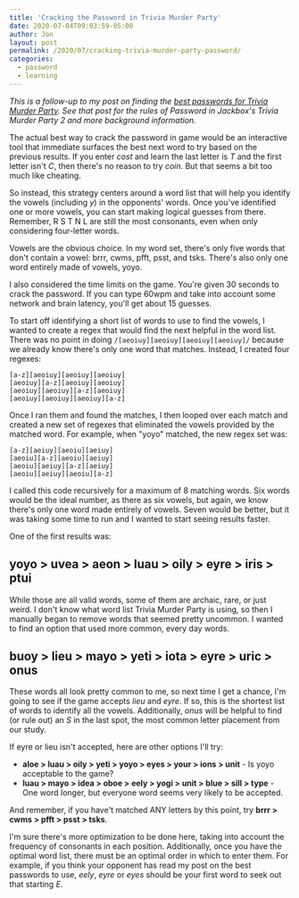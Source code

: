 ```yaml
---
title: 'Cracking the Password in Trivia Murder Party'
date: 2020-07-04T09:03:59-05:00
author: Jon
layout: post
permalink: /2020/07/cracking-trivia-murder-party-password/
categories:
  - password
  - learning
---
```

*This is a follow-up to my post on finding the [best passwords for Trivia Murder Party](/bell/2020/06/trivia-murder-party-password/). See that post for the rules of Password in Jackbox's Trivia Murder Party 2 and more background information.*

The actual best way to crack the password in game would be an interactive tool that immediate surfaces the best next word to try based on the previous results. If you enter *cost* and learn the last letter is *T* and the first letter isn't *C*, then there's no reason to try *coin*. But that seems a bit too much like cheating.

So instead, this strategy centers around a word list that will help you identify the vowels (including *y*) in the opponents' words. Once you've identified one or more vowels, you can start making logical guesses from there. Remember, R S T N L are still the most consonants, even when only considering four-letter words.

Vowels are the obvious choice. In my word set, there's only five words that don't contain a vowel: brrr, cwms, pfft, psst, and tsks. There's also only one word entirely made of vowels, yoyo.

I also considered the time limits on the game. You're given 30 seconds to crack the password. If you can type 60wpm and take into account some network and brain latency, you'll get about 15 guesses.

To start off identifying a short list of words to use to find the vowels, I wanted to create a regex that would find the next helpful in the word list. There was no point in doing `/[aeoiuy][aeoiuy][aeoiuy][aeoiuy]/` because we already know there's only one word that matches. Instead, I created four regexes:

```
[a-z][aeoiuy][aeoiuy][aeoiuy]
[aeoiuy][a-z][aeoiuy][aeoiuy]
[aeoiuy][aeoiuy][a-z][aeoiuy]
[aeoiuy][aeoiuy][aeoiuy][a-z]
```

Once I ran them and found the matches, I then looped over each match and created a new set of regexes that eliminated the vowels provided by the matched word. For example, when "yoyo" matched, the new regex set was:

```
[a-z][aeiuy][aeoiu][aeiuy]
[aeoiu][a-z][aeoiu][aeiuy]
[aeoiu][aeiuy][a-z][aeiuy]
[aeoiu][aeiuy][aeoiu][a-z]
```

I called this code recursively for a maximum of 8 matching words. Six words would be the ideal number, as there as six vowels, but again, we know there's only one word made entirely of vowels. Seven would be better, but it was taking some time to run and I wanted to start seeing results faster.

One of the first results was:

## yoyo > uvea > aeon > luau > oily > eyre > iris > ptui

While those are all valid words, some of them are archaic, rare, or just weird. I don't know what word list Trivia Murder Party is using, so then I manually began to remove words that seemed pretty uncommon. I wanted to find an option that used more common, every day words.

## buoy > lieu > mayo > yeti > iota > eyre > uric > onus

These words all look pretty common to me, so next time I get a chance, I'm going to see if the game accepts *lieu* and *eyre*. If so, this is the shortest list of words to identify all the vowels. Additionally, *onus* will be helpful to find (or rule out) an *S* in the last spot, the most common letter placement from our study.

If eyre or lieu isn't accepted, here are other options I'll try:

* **aloe > luau > oily > yeti > yoyo > eyes > your > ions > unit** - Is yoyo acceptable to the game?
* **luau > mayo > idea > oboe > eely > yogi > unit > blue > sill > type** - One word longer, but everyone word seems very likely to be accepted.

And remember, if you have't matched ANY letters by this point, try **brrr > cwms > pfft > psst > tsks**.

I'm sure there's more optimization to be done here, taking into account the frequency of consonants in each position. Additionally, once you have the optimal word list, there must be an optimal order in which to enter them. For example, if you think your opponent has read my post on the best passwords to use, *eely*, *eyre* or *eyes* should be your first word to seek out that starting *E*.